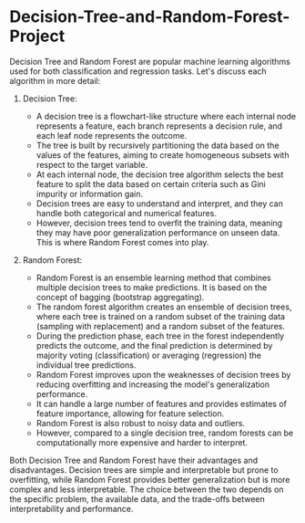 # Decision-Tree-and-Random-Forest-Project
Decision Tree and Random Forest are popular machine learning algorithms used for both classification and regression tasks. Let's discuss each algorithm in more detail:

1. Decision Tree:
   - A decision tree is a flowchart-like structure where each internal node represents a feature, each branch represents a decision rule, and each leaf node represents the outcome.
   - The tree is built by recursively partitioning the data based on the values of the features, aiming to create homogeneous subsets with respect to the target variable.
   - At each internal node, the decision tree algorithm selects the best feature to split the data based on certain criteria such as Gini impurity or information gain.
   - Decision trees are easy to understand and interpret, and they can handle both categorical and numerical features.
   - However, decision trees tend to overfit the training data, meaning they may have poor generalization performance on unseen data. This is where Random Forest comes into play.

2. Random Forest:
   - Random Forest is an ensemble learning method that combines multiple decision trees to make predictions. It is based on the concept of bagging (bootstrap aggregating).
   - The random forest algorithm creates an ensemble of decision trees, where each tree is trained on a random subset of the training data (sampling with replacement) and a random subset of the features.
   - During the prediction phase, each tree in the forest independently predicts the outcome, and the final prediction is determined by majority voting (classification) or averaging (regression) the individual tree predictions.
   - Random Forest improves upon the weaknesses of decision trees by reducing overfitting and increasing the model's generalization performance.
   - It can handle a large number of features and provides estimates of feature importance, allowing for feature selection.
   - Random Forest is also robust to noisy data and outliers.
   - However, compared to a single decision tree, random forests can be computationally more expensive and harder to interpret.

Both Decision Tree and Random Forest have their advantages and disadvantages. Decision trees are simple and interpretable but prone to overfitting, while Random Forest provides better generalization but is more complex and less interpretable. The choice between the two depends on the specific problem, the available data, and the trade-offs between interpretability and performance.





